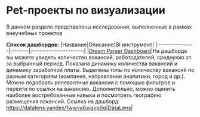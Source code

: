 # Pet-проекты по визуализации
В данном разделе представлены исследования, выполненные в рамках внеучебных проектов

**Список дашбордов:**
|Название|Описание|BI инструмент|
|:---------------|:-------|:---------------------:|
|[Dream Parser Dashboard](dream_parser/readme.md)|На дашборде вы можете увидеть количество вакансий, работодателей, среднуюю зп за выбранный период. Показана динамику количества вакансий и динамику заработной платы. Выделены топы по количеству вакансий по разным категориям (компания, направление аналитики, город и др.). Можно подобрать релевантные вакансии с помощью фильтров и перейти по ссылки на вакансию. Дополнительно, можно оценить наиболее востребованные навыки и посмотреть географию размещения вакансий. Ссылка на дашборд: https://datalens.yandex/1wwva6aigvp0q|DataLens| 
